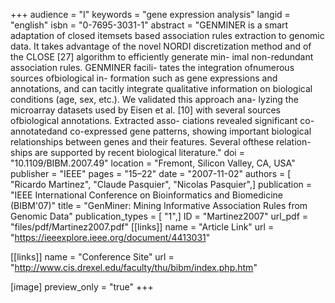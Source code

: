 +++
audience = "I"
keywords = "gene expression analysis"
langid = "english"
isbn = "0-7695-3031-1"
abstract = "GENMINER is a smart adaptation of closed itemsets based association rules extraction to genomic data. It takes advantage of the novel NORDI discretization method and of the CLOSE [27] algorithm to efficiently generate min- imal non-redundant association rules. GENMINER facili- tates the integration ofnumerous sources ofbiological in- formation such as gene expressions and annotations, and can tacitly integrate qualitative information on biological conditions (age, sex, etc.). We validated this approach ana- lyzing the microarray datasets used by Eisen et al. [10] with several sources ofbiological annotations. Extracted asso- ciations revealed significant co-annotatedand co-expressed gene patterns, showing important biological relationships between genes and their features. Several ofthese relation- ships are supported by recent biological literature."
doi = "10.1109/BIBM.2007.49"
location = "Fremont, Silicon Valley, CA, USA"
publisher = "IEEE"
pages = "15–22"
date = "2007-11-02"
authors = [ "Ricardo Martinez", "Claude Pasquier", "Nicolas Pasquier",]
publication = "IEEE International Conference on Bioinformatics and Biomedicine (BIBM'07)"
title = "GenMiner: Mining Informative Association Rules from Genomic Data"
publication_types = [ "1",]
ID = "Martinez2007"
url_pdf = "files/pdf/Martinez2007.pdf"
[[links]]
name = "Article Link"
url = "https://ieeexplore.ieee.org/document/4413031"

[[links]]
name = "Conference Site"
url = "http://www.cis.drexel.edu/faculty/thu/bibm/index.php.htm"

[image]
preview_only = "true"
+++
